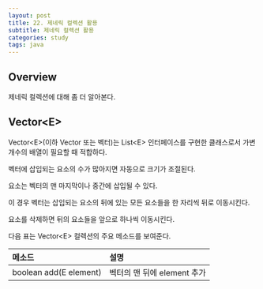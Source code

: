 ```yaml
---
layout: post
title: 22. 제네릭 컬렉션 활용
subtitle: 제네릭 컬렉션 활용
categories: study
tags: java
---
```


## Overview

제네릭 컬렉션에 대해 좀 더 알아본다.

## Vector&lt;E&gt;

Vector&lt;E&gt;(이하 Vector 또는 벡터)는 List&lt;E&gt; 인터페이스를 구현한 클래스로서 가변 개수의 배열이 필요할 때 적합하다.

벡터에 삽입되는 요소의 수가 많아지면 자동으로 크기가 조절된다.

요소는 벡터의 맨 마지막이나 중간에 삽입될 수 있다.

이 경우 벡터는 삽입되는 요소의 뒤에 있는 모든 요소들을 한 자리씩 뒤로 이동시킨다.

요소를 삭제하면 뒤의 요소들을 앞으로 하나씩 이동시킨다.

다음 표는 Vector&lt;E&gt; 컬렉션의 주요 메소드를 보여준다.

| 메소드 | 설명 |
| :----------|:----------|
| boolean add(E element) | 벡터의 맨 뒤에 element 추가 |